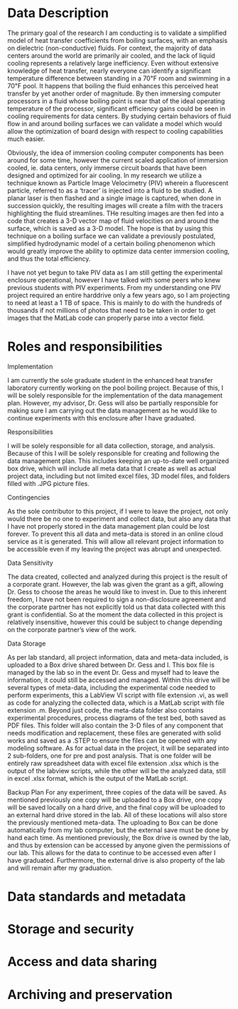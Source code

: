 # Data Description
The primary goal of the research I am conducting is to validate a simplified model of heat transfer coefficients from boiling surfaces, with an emphasis on dielectric (non-conductive) fluids. For context, the majority of data centers around the world are primarily air cooled, and the lack of liquid cooling represents a relatively large inefficiency. Even without extensive knowledge of heat transfer, nearly everyone can identify a significant temperature difference between standing in a 70℉ room and swimming in a 70℉ pool. It happens that boiling the fluid enhances this perceived heat transfer by yet another order of magnitude. By then immersing computer processors in a fluid whose boiling point is near that of the ideal operating temperature of the processor, significant efficiency gains could be seen in cooling requirements for data centers. By studying certain behaviors of fluid flow in and around boiling surfaces we can validate a model which would allow the optimization of board design with respect to cooling capabilities much easier.  

 Obviously, the idea of immersion cooling computer components has been around for some time, however the current scaled application of immersion cooled, ie. data centers, only immerse circuit boards that have been designed and optimized for air cooling. In my research we utilize a technique known as Particle Image Velocimetry (PIV) wherein a fluorescent particle, referred to as a ‘tracer’ is injected into a fluid to be studied. A planar laser is then flashed and a single image is captured, when done in succession quickly, the resulting images will create a film with the tracers highlighting the fluid streamlines. THe resulting images are then fed into a code that creates a 3-D vector map of fluid velocities on and around the surface, which is saved as a 3-D model. The hope is that by using this technique on a boiling surface we can validate a previously postulated, simplified hydrodynamic model of a certain boiling phenomenon which would greatly improve the ability to optimize data center immersion cooling, and thus the total efficiency. 

I have not yet begun to take PIV data as I am still getting the experimental enclosure operational, however I have talked with some peers who knew previous students with PIV experiments. From my understanding one PIV project required an entire harddrive only a few years ago, so I am projecting to need at least a 1 TB of space. This is mainly to do with the hundreds of thousands if not millions of photos that need to be taken in order to get images that the MatLab code can properly parse into a vector field. 


# Roles and responsibilities

Implementation

I am currently the sole graduate student in the enhanced heat transfer laboratory currently working on the pool boiling project. Because of this, I will be solely responsible for the implementation of the data management plan. However, my advisor, Dr. Gess will also be partially responsible for making sure I am carrying out the data management as he would like to continue experiments with this enclosure after I have graduated. 

Responsibilities

I will be solely responsible for all data collection, storage, and analysis. Because of this I will be solely responsible for creating and following the data management plan. This includes keeping an up-to-date well organized box drive, which will include all meta data that I create as well as actual project data, including but not limited excel files, 3D model files, and folders filled with .JPG picture files. 

Contingencies

As the sole contributor to this project, if I were to leave the project, not only would there be no one to experiment and collect data, but also any data that I have not properly stored in the data management plan could be lost forever. To prevent this all data and meta-data is stored in an online cloud service as it is generated. This will allow all relevant project information to be accessible even if my leaving the project was abrupt and unexpected. 


Data Sensitivity

The data created, collected and analyzed during this project is the result of a corporate grant. However, the lab was given the grant as a gift, allowing Dr. Gess to choose the areas he would like to invest in. Due to this inherent freedom, I have not been required to sign a non-disclosure agreement and the corporate partner has not explicitly told us that data collected with this grant is confidential. So at the moment the data collected in this project is relatively insensitive, however this could be subject to change depending on the corporate partner’s view of the work. 

Data Storage

As per lab standard, all project information, data and meta-data included, is uploaded to a Box drive shared between Dr. Gess and I. This box file is managed by the lab so in the event Dr. Gess and myself had to leave the information, it could still be accessed and managed. Within this drive will be several types of meta-data, including the experimental code needed to perform experiments, this a LabView VI script with file extension .vi, as well as code for analyzing the collected data, which is a MatLab script with file extension .m. Beyond just code, the meta-data folder also contains experimental procedures, process diagrams of the test bed, both saved as PDF files. This folder will also contain the 3-D files of any component that needs modification and replacement, these files are generated with solid works and saved as a .STEP to ensure the files can be opened with any modeling software. As for actual data in the project, it will be separated into 2 sub-folders, one for pre and post analysis. That is one folder will be entirely raw spreadsheet data with excel file extension .xlsx which is the output of the labview scripts, while the other will be the analyzed data, still in excel .xlsx format, which is the output of the MatLab script. 

Backup Plan
For any experiment, three copies of the data will be saved. As mentioned previously one copy will be uploaded to a Box drive, one copy will be saved locally on a hard drive, and the final copy will be uploaded to an external hard drive stored in the lab. All of these locations will also store the previously mentioned meta-data. The uploading to Box can be done automatically from my lab computer, but the external save must be done by hand each time. As mentioned previously, the Box drive is owned by the lab, and thus by extension can be accessed by anyone given the permissions of our lab. This allows for the data to continue to be accessed even after I have graduated. Furthermore, the external drive is also property of the lab and will remain after my graduation. 

# Data standards and metadata
# Storage and security
# Access and data sharing
# Archiving and preservation
